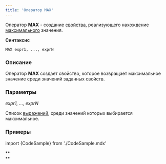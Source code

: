 ```yaml
---
title: 'Оператор MAX'
---
```


Оператор **MAX** - создание [свойства](Свойства.md), реализующего нахождение [максимального](Экстремумы_MAX_MIN.md) значения.

**Синтаксис** 

    MAX expr1, ..., exprN

### Описание

Оператор **MAX** создает свойство, которое возвращает максимальное значение среди значений заданных свойств.

### Параметры

*expr1, ..., exprN*

Список [выражений](Выражения.md), среди значений которых выбирается максимальное.

### Примеры


import {CodeSample} from './CodeSample.mdx'

<CodeSample url="https://ru-documentation.lsfusion.org/sample?file=OperatorPropertySample&block=max"/>

**  
**
